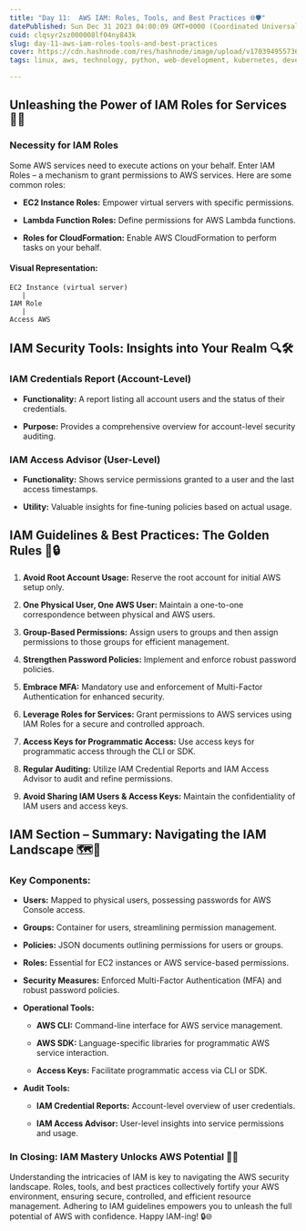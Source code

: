 ```yaml
---
title: "Day 11:  AWS IAM: Roles, Tools, and Best Practices 🌐🛡️"
datePublished: Sun Dec 31 2023 04:00:09 GMT+0000 (Coordinated Universal Time)
cuid: clqsyr2sz000008lf04ny843k
slug: day-11-aws-iam-roles-tools-and-best-practices
cover: https://cdn.hashnode.com/res/hashnode/image/upload/v1703949557362/de739fbf-4ecf-4113-824a-ae38b34c4191.gif
tags: linux, aws, technology, python, web-development, kubernetes, developer, python3, devops, technical-writing-1, aws-certified-solutions-architect-associate, 90daysofdevops, trainwithshubham

---
```


## Unleashing the Power of IAM Roles for Services 🚀🤖

### Necessity for IAM Roles

Some AWS services need to execute actions on your behalf. Enter IAM Roles – a mechanism to grant permissions to AWS services. Here are some common roles:

* **EC2 Instance Roles:** Empower virtual servers with specific permissions.
    
* **Lambda Function Roles:** Define permissions for AWS Lambda functions.
    
* **Roles for CloudFormation:** Enable AWS CloudFormation to perform tasks on your behalf.
    

#### Visual Representation:

```plaintext
EC2 Instance (virtual server)
   |
IAM Role
   |
Access AWS
```

## IAM Security Tools: Insights into Your Realm 🔍🛠️

### IAM Credentials Report (Account-Level)

* **Functionality:** A report listing all account users and the status of their credentials.
    
* **Purpose:** Provides a comprehensive overview for account-level security auditing.
    

### IAM Access Advisor (User-Level)

* **Functionality:** Shows service permissions granted to a user and the last access timestamps.
    
* **Utility:** Valuable insights for fine-tuning policies based on actual usage.
    

## IAM Guidelines & Best Practices: The Golden Rules 📜🔒

1. **Avoid Root Account Usage:** Reserve the root account for initial AWS setup only.
    
2. **One Physical User, One AWS User:** Maintain a one-to-one correspondence between physical and AWS users.
    
3. **Group-Based Permissions:** Assign users to groups and then assign permissions to those groups for efficient management.
    
4. **Strengthen Password Policies:** Implement and enforce robust password policies.
    
5. **Embrace MFA:** Mandatory use and enforcement of Multi-Factor Authentication for enhanced security.
    
6. **Leverage Roles for Services:** Grant permissions to AWS services using IAM Roles for a secure and controlled approach.
    
7. **Access Keys for Programmatic Access:** Use access keys for programmatic access through the CLI or SDK.
    
8. **Regular Auditing:** Utilize IAM Credential Reports and IAM Access Advisor to audit and refine permissions.
    
9. **Avoid Sharing IAM Users & Access Keys:** Maintain the confidentiality of IAM users and access keys.
    

## IAM Section – Summary: Navigating the IAM Landscape 🗺️🔐

### Key Components:

* **Users:** Mapped to physical users, possessing passwords for AWS Console access.
    
* **Groups:** Container for users, streamlining permission management.
    
* **Policies:** JSON documents outlining permissions for users or groups.
    
* **Roles:** Essential for EC2 instances or AWS service-based permissions.
    
* **Security Measures:** Enforced Multi-Factor Authentication (MFA) and robust password policies.
    
* **Operational Tools:**
    
    * **AWS CLI:** Command-line interface for AWS service management.
        
    * **AWS SDK:** Language-specific libraries for programmatic AWS service interaction.
        
    * **Access Keys:** Facilitate programmatic access via CLI or SDK.
        
* **Audit Tools:**
    
    * **IAM Credential Reports:** Account-level overview of user credentials.
        
    * **IAM Access Advisor:** User-level insights into service permissions and usage.
        

### In Closing: IAM Mastery Unlocks AWS Potential 🚀🔐

Understanding the intricacies of IAM is key to navigating the AWS security landscape. Roles, tools, and best practices collectively fortify your AWS environment, ensuring secure, controlled, and efficient resource management. Adhering to IAM guidelines empowers you to unleash the full potential of AWS with confidence. Happy IAM-ing! 🔒🌐